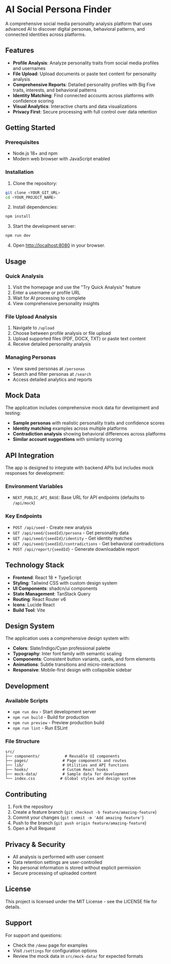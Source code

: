 
# AI Social Persona Finder

A comprehensive social media personality analysis platform that uses advanced AI to discover digital personas, behavioral patterns, and connected identities across platforms.

## Features

- **Profile Analysis**: Analyze personality traits from social media profiles and usernames
- **File Upload**: Upload documents or paste text content for personality analysis
- **Comprehensive Reports**: Detailed personality profiles with Big Five traits, interests, and behavioral patterns
- **Identity Matching**: Find connected accounts across platforms with confidence scoring
- **Visual Analytics**: Interactive charts and data visualizations
- **Privacy First**: Secure processing with full control over data retention

## Getting Started

### Prerequisites

- Node.js 18+ and npm
- Modern web browser with JavaScript enabled

### Installation

1. Clone the repository:
```bash
git clone <YOUR_GIT_URL>
cd <YOUR_PROJECT_NAME>
```

2. Install dependencies:
```bash
npm install
```

3. Start the development server:
```bash
npm run dev
```

4. Open [http://localhost:8080](http://localhost:8080) in your browser.

## Usage

### Quick Analysis
1. Visit the homepage and use the "Try Quick Analysis" feature
2. Enter a username or profile URL
3. Wait for AI processing to complete
4. View comprehensive personality insights

### File Upload Analysis
1. Navigate to `/upload`
2. Choose between profile analysis or file upload
3. Upload supported files (PDF, DOCX, TXT) or paste text content
4. Receive detailed personality analysis

### Managing Personas
- View saved personas at `/personas`
- Search and filter personas at `/search`
- Access detailed analytics and reports

## Mock Data

The application includes comprehensive mock data for development and testing:

- **Sample personas** with realistic personality traits and confidence scores
- **Identity matching** examples across multiple platforms
- **Contradiction analysis** showing behavioral differences across platforms
- **Similar account suggestions** with similarity scoring

## API Integration

The app is designed to integrate with backend APIs but includes mock responses for development:

### Environment Variables
- `NEXT_PUBLIC_API_BASE`: Base URL for API endpoints (defaults to `/api/mock`)

### Key Endpoints
- `POST /api/seed` - Create new analysis
- `GET /api/seed/{seedId}/persona` - Get personality data
- `GET /api/seed/{seedId}/identity` - Get identity matches
- `GET /api/seed/{seedId}/contradictions` - Get behavioral contradictions
- `POST /api/report/{seedId}` - Generate downloadable report

## Technology Stack

- **Frontend**: React 18 + TypeScript
- **Styling**: Tailwind CSS with custom design system
- **UI Components**: shadcn/ui components
- **State Management**: TanStack Query
- **Routing**: React Router v6
- **Icons**: Lucide React
- **Build Tool**: Vite

## Design System

The application uses a comprehensive design system with:

- **Colors**: Slate/Indigo/Cyan professional palette
- **Typography**: Inter font family with semantic scaling
- **Components**: Consistent button variants, cards, and form elements
- **Animations**: Subtle transitions and micro-interactions
- **Responsive**: Mobile-first design with collapsible sidebar

## Development

### Available Scripts

- `npm run dev` - Start development server
- `npm run build` - Build for production
- `npm run preview` - Preview production build
- `npm run lint` - Run ESLint

### File Structure

```
src/
├── components/           # Reusable UI components
├── pages/               # Page components and routes
├── lib/                 # Utilities and API functions
├── hooks/               # Custom React hooks
├── mock-data/           # Sample data for development
└── index.css           # Global styles and design system
```

## Contributing

1. Fork the repository
2. Create a feature branch (`git checkout -b feature/amazing-feature`)
3. Commit your changes (`git commit -m 'Add amazing feature'`)
4. Push to the branch (`git push origin feature/amazing-feature`)
5. Open a Pull Request

## Privacy & Security

- All analysis is performed with user consent
- Data retention settings are user-controlled
- No personal information is stored without explicit permission
- Secure processing of uploaded content

## License

This project is licensed under the MIT License - see the LICENSE file for details.

## Support

For support and questions:
- Check the `/demo` page for examples
- Visit `/settings` for configuration options
- Review the mock data in `src/mock-data/` for expected formats
